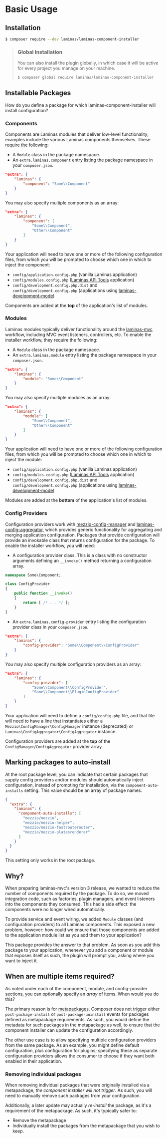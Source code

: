 # Basic Usage

## Installation

```bash
$ composer require --dev laminas/laminas-component-installer
```

> ### Global Installation
>
> You can also install the plugin globally, in which case it will be active for
> every project you manage on your machine.
>
> ```bash
> $ composer global require laminas/laminas-component-installer
> ```

## Installable Packages

How do you define a package for which laminas-component-installer will install
configuration?

### Components

Components are Laminas modules that deliver low-level
functionality; examples include the various Laminas components
themselves. These require the following:

* A `Module` class in the package namespace.
* An `extra.laminas.component` entry listing the package namespace in your
  `composer.json`.

```json
"extra": {
    "laminas": {
        "component": "Some\\Component"
    }
}
```

You may also specify multiple components as an array:

```json
"extra": {
    "laminas": {
        "component": [
            "Some\\Component",
            "Other\\Component"
        ]
    }
}
```

Your application will need to have one or more of the following configuration
files, from which you will be prompted to choose which one in which to inject
the component:

* `config/application.config.php` (vanilla Laminas application)
* `config/modules.config.php` ([Laminas API Tools](https://api-tools.getlaminas.org) application)
* `config/development.config.php.dist` and `config/development.config.php`
  (applications using [laminas-development-mode](https://github.com/laminas/laminas-development-mode))

Components are added at the **top** of the application's list of modules.

### Modules

Laminas modules typically deliver functionality around the
[laminas-mvc](https://docs.laminas.dev/laminas-mvc/) workflow, including MVC
event listeners, controllers, etc. To enable the installer workflow, they require the following:

* A `Module` class in the package namespace.
* An `extra.laminas.module` entry listing the package namespace in your `composer.json`.

```json
"extra": {
    "laminas": {
        "module": "Some\\Component"
    }
}
```

You may also specify multiple modules as an array:

```json
"extra": {
    "laminas": {
        "module": [
            "Some\\Component",
            "Other\\Component"
        ]
    }
}
```

Your application will need to have one or more of the following configuration
files, from which you will be prompted to choose which one in which to inject
the module:

* `config/application.config.php` (vanilla Laminas application)
* `config/modules.config.php` ([Laminas API Tools](https://api-tools.getlaminas.org) application)
* `config/development.config.php.dist` and `config/development.config.php`
  (applications using [laminas-development-mode](https://github.com/laminas/laminas-development-mode))

Modules are added at the **bottom** of the application's list of modules.

### Config Providers

Configuration providers work with [mezzio-config-manager](https://github.com/mtymek/mezzio-config-manager)
and [laminas-config-aggregator](https://github.com/laminas/laminas-config-aggregator),
which provides generic functionality for aggregating and merging application
configuration. Packages that provide configuration will provide an invokable
class that returns configuration for the package. To enable the installer
workflow, you will need:

* A configuration provider class. This is a class with no constructor
  arguments defining an `__invoke()` method returning a configuration array.

```php
namespace Some\Component;

class ConfigProvider
{
    public function __invoke()
    {
        return [ /* ... */ ];
    }
}
```

* An `extra.laminas.config-provider` entry listing the configuration provider class
  in your `composer.json`.

```json
"extra": {
    "laminas": {
        "config-provider": "Some\\Component\\ConfigProvider"
    }
}
```

You may also specify multiple configuration providers as an array:

```json
"extra": {
    "laminas": {
        "config-provider": [
            "Some\\Component\\ConfigProvider",
            "Some\\Component\\PluginConfigProvider"
        ]
    }
}
```

Your application will need to define a `config/config.php` file, and that file
will need to have a line that instantiates either a
`Mezzio\ConfigManager\ConfigManager` instance (deprecated) or
`Laminas\ConfigAggregator\ConfigAggregator` instance.

Configuration providers are added at the **top** of the
`ConfigManager`/`ConfigAggregator` provider array.

## Marking packages to auto-install

At the root package level, you can indicate that certain packages that supply
config providers and/or modules should automatically inject configuration,
instead of prompting for installation, via the `component-auto-installs` setting.
This value should be an array of package names.

```json
{
  "extra": {
    "laminas": {
      "component-auto-installs": [
        "mezzio/mezzio",
        "mezzio/mezzio-helper",
        "mezzio/mezzio-fastrouterouter",
        "mezzio/mezzio-platesrenderer"
      ]
    }
  }
}
```

This setting only works in the root package.

## Why?

When preparing laminas-mvc's version 3 release, we wanted to reduce the number of
components required by the package. To do so, we moved integration code, such as
factories, plugin managers, and event listeners into the components they
consumed. This had a side effect: the components were no longer wired
automatically.

To provide service and event wiring, we added `Module` classes (and
configuration providers) to all Laminas components. This exposed a new
problem, however: how could we ensure that those components are added to the
application module list as you add them to your application?

This package provides the answer to that problem. As soon as you add this
package to your application, whenever you add a component or module that exposes
itself as such, the plugin will prompt you, asking where you want to inject it.

## When are multiple items required?

As noted under each of the component, module, and config-provider sections, you
can optionally specify an _array_ of items. When would you do this?

The primary reason is for [metapackages](https://getcomposer.org/doc/04-schema.md#type).
Composer does not trigger either `post-package-install` or
`post-package-uninstall` events for packages defined as metapackage
requirements. As such, you would define the metadata for such packages in the
metapackage as well, to ensure that the component installer can update the
configuration accordingly.

The other use case is to allow specifying multiple configuration providers from
the same package. As an example, you might define default configuration, plus
configuration for plugins; specifying these as separate configuration providers
allows the consumer to choose if they want both enabled in their application.

### Removing individual packages

When removing individual packages that were originally installed via a
metapackage, _the component installer will not trigger_. As such, you will need
to manually remove such packages from your configuration.

Additionally, a later update may actually _re-install_ the package, as it's a
requirement of the metapackage. As such, it's typically safer to:

* Remove the metapackage
* Individually install the packages from the metapackage that you wish to keep.
